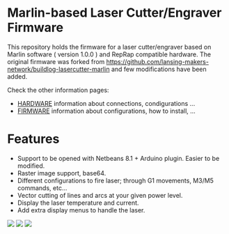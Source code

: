 Marlin-based Laser Cutter/Engraver Firmware
==========================================

This repository holds the firmware for a laser cutter/engraver based on Marlin software ( version 1.0.0 ) and RepRap compatible hardware. The original firmware was forked from https://github.com/lansing-makers-network/buildlog-lasercutter-marlin and few modifications have been added.

Check the other information pages:
 * [HARDWARE](https://github.com/freakyattic/Firmware-LaserCutter-Marlin/blob/master/HARDWARE.md) information about connections, condigurations ...
 * [FIRMWARE](https://github.com/freakyattic/Firmware-LaserCutter-Marlin/blob/master/FIRMWARE.md) information about configurations, how to install, ...

# Features
   - Support to be opened with Netbeans 8.1 + Arduino plugin. Easier to be modified.
   - Raster image support, base64.
   - Different configurations to fire laser; through G1 movements, M3/M5 commands, etc...
   - Vector cutting of lines and arcs at your given power level.
   - Display the laser temperature and current.
   - Add extra display menus to handle the laser.
   
![](https://github.com/freakyattic/buildlog-lasercutter-marlin/blob/master/Documents/MarlinLaser_MainScreen.jpg)
![](https://github.com/freakyattic/buildlog-lasercutter-marlin/blob/master/Documents/MarlinLaser_StatusScreen.jpg)
![](https://github.com/freakyattic/buildlog-lasercutter-marlin/blob/master/Documents/MarlinLaser_test1.jpg)
